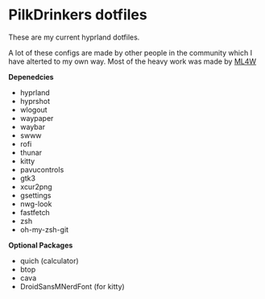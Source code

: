 # PilkDrinkers dotfiles
These are my current hyprland dotfiles.



A lot of these configs are made by other people in the community which I have alterted to my own way.
Most of the heavy work was made by [ML4W](https://github.com/mylinuxforwork)


**Depenedcies**
- hyprland
- hyprshot
- wlogout
- waypaper
- waybar
- swww
- rofi
- thunar
- kitty
- pavucontrols
- gtk3
- xcur2png
- gsettings
- nwg-look
- fastfetch
- zsh
- oh-my-zsh-git

**Optional Packages**
- quich (calculator)
- btop
- cava
- DroidSansMNerdFont (for kitty)
